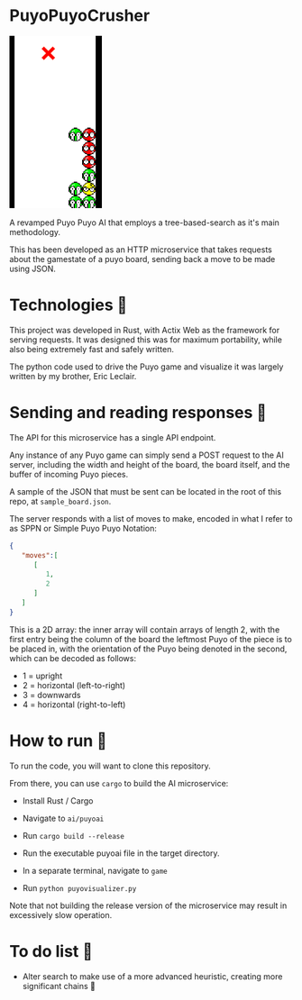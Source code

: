 # PuyoPuyoCrusher

![](images/initial_server.gif)


 A revamped Puyo Puyo AI that employs a tree-based-search as it's main methodology.

This has been developed as an HTTP microservice that takes requests about the gamestate of a puyo board, sending back a move to be made using JSON.

# Technologies :hammer:

This project was developed in Rust, with Actix Web as the framework for serving requests. It was designed this was for maximum portability, while also being extremely fast and safely written. 

The python code used to drive the Puyo game and visualize it was largely written by my brother, Eric Leclair. 

# Sending and reading responses :dart:

The API for this microservice has a single API endpoint.

Any instance of any Puyo game can simply send a POST request to the AI server, including the width and height of the board, the board itself, and the buffer of incoming Puyo pieces.

A sample of the JSON that must be sent can be located in the root of this repo, at `sample_board.json`.

The server responds with a list of moves to make, encoded in what I refer to as SPPN or Simple Puyo Puyo Notation:

```json
{
   "moves":[
      [
         1,
         2
      ]
   ]
}
```

This is a 2D array: the inner array will contain arrays of length 2, with the first entry being the column of the board the leftmost Puyo of the piece is to be placed in, with the orientation of the Puyo being denoted in the second, which can be decoded as follows:
 - 1 = upright
 - 2 = horizontal (left-to-right)
 - 3 = downwards
 - 4 = horizontal (right-to-left)


# How to run :car:

To run the code, you will want to clone this repository. 

From there, you can use `cargo` to build the AI microservice: 

- Install Rust / Cargo
- Navigate to `ai/puyoai`
- Run `cargo build --release`
- Run the executable puyoai file in the target directory. 

- In a separate terminal, navigate to `game`
- Run `python puyovisualizer.py`

Note that not building the release version of the microservice may result in excessively slow operation. 

# To do list :rocket:

- Alter search to make use of a more advanced heuristic, creating more significant chains :arrows_counterclockwise:
